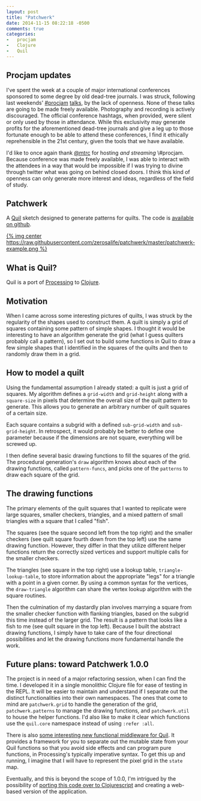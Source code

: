 ```yaml
---
layout: post
title: "Patchwerk"
date: 2014-11-15 08:22:18 -0500
comments: true
categories:
-   procjam
-   Clojure
-   Quil
---
```

## Procjam updates

I've spent the week at a couple of major international conferences sponsored to some degree by old dead-tree journals.  I was struck, following last weekends' [#procjam](https://twitter.com/search?q%3Dprocjam) [talks](http://www.twitch.tv/procjam), by the lack of openness.  None of these talks are going to be made freely available.  Photography and recording is actively discouraged.  The official conference hashtags, when provided, were silent or only used by those in attendance.  While this exclusivity may generate profits for the aforementioned dead-tree journals and give a leg up to those fortunate enough to be able to attend these conferences, I find it ethically reprehensible in the 21st century, given the tools that we have available.

I'd like to once again thank [@mtrc](https://twitter.com/mtrc) for hosting *and streaming* \\#procjam.  Because conference was made freely available, I was able to interact with the attendees in a way that would be impossible if I was trying to divine through twitter what was going on behind closed doors.  I think this kind of openness can only generate more interest and ideas, regardless of the field of study.

## Patchwerk

A [Quil](https://github.com/quil/quil) sketch designed to generate patterns for quilts.  The code is [available on github](https://github.com/zerosalife/patchwerk).

[{% img center https://raw.githubusercontent.com/zerosalife/patchwerk/master/patchwerk-example.png %}](https://github.com/zerosalife/patchwerk/blob/master/patchwerk-example.png)

<!--more-->

## What is Quil?

Quil is a port of [Processing](http://processing.org) to [Clojure](http://clojure.org/).

## Motivation

When I came across some interesting pictures of quilts, I was struck by the regularity of the shapes used to construct them.  A quilt is simply a grid of squares containing some pattern of simple shapes.  I thought it would be interesting to have an algorithm generate the grid (what I guess quilters probably call a pattern), so I set out to build some functions in Quil to draw a few simple shapes that I identified in the squares of the quilts and then to randomly draw them in a grid.

## How to model a quilt

Using the fundamental assumption I already stated: a quilt is just a grid of squares.  My algorithm defines a `grid-width` and `grid-height` along with a `square-size` in pixels that determine the overall size of the quilt pattern to generate.  This allows you to generate an arbitrary number of quilt squares of a certain size.

Each square contains a subgrid with a defined `sub-grid-width` and `sub-grid-height`.  In retrospect, it would probably be better to define one parameter because if the dimensions are not square, everything will be screwed up.

I then define several basic drawing functions to fill the squares of the grid.  The procedural generation's `draw` algorithm knows about each of the drawing functions, called `pattern-funcs`, and picks one of the `patterns` to draw each square of the grid.

## The drawing functions

The primary elements of the quilt squares that I wanted to replicate were large squares, smaller checkers, triangles, and a mixed pattern of small triangles with a square that I called "fish".

The squares (see the square second left from the top right) and the smaller checkers (see quilt square fourth down from the top left) use the same drawing function.  However, they differ in that they utilize different helper functions return the correctly sized vertices and support multiple calls for the smaller checkers.

The triangles (see square in the top right) use a lookup table, `triangle-lookup-table`, to store information about the appropriate "legs" for a triangle with a point in a given corner.  By using a common syntax for the vertices, the `draw-triangle` algorithm can share the vertex lookup algorithm with the square routines.

Then the culmination of my dastardly plan involves marrying a square from the smaller checker function with flanking triangles, based on the subgrid this time instead of the larger grid.  The result is a pattern that looks like a fish to me (see quilt square in the top left).  Because I built the abstract drawing functions, I simply have to take care of the four directional possibilities and let the drawing functions more fundamental handle the work.

## Future plans: toward Patchwerk 1.0.0

The project is in need of a major refactoring session, when I can find the time.  I developed it in a single monolithic Clojure file for ease of testing in the REPL.  It will be easier to maintain and understand if I separate out the distinct functionalities into their own namespaces.  The ones that come to mind are `patchwerk.grid` to handle the generation of the grid, `patchwerk.patterns` to manage the drawing functions, and `patchwerk.util` to house the helper functions.  I'd also like to make it clear which functions use the `quil.core` namespace instead of using `:refer :all`.

There is also [some interesting new functional middleware for Quil](https://github.com/quil/quil/wiki/Functional-mode-(fun-mode)).  It provides a framework for you to separate out the mutable state from your Quil functions so that you avoid side effects and can program pure functions, in Processing's typically imperative syntax.  To get this up and running, I imagine that I will have to represent the pixel grid in the `state` map.

Eventually, and this is beyond the scope of 1.0.0, I'm intrigued by the possibility of [porting this code over to Clojurescript](https://github.com/quil/quil/wiki/ClojureScript) and creating a web-based version of the application.
